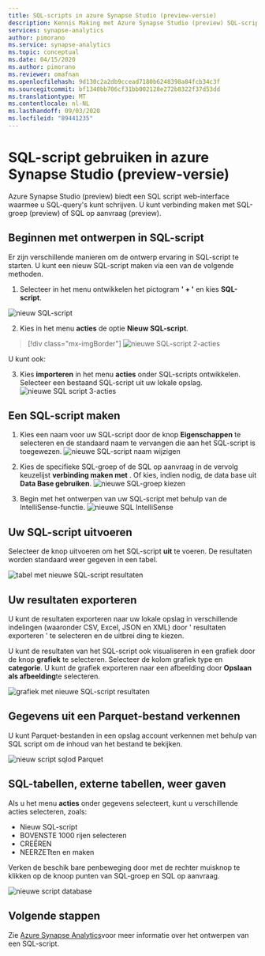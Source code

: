 ```yaml
---
title: SQL-scripts in azure Synapse Studio (preview-versie)
description: Kennis Making met Azure Synapse Studio (preview) SQL-scripts
services: synapse-analytics
author: pimorano
ms.service: synapse-analytics
ms.topic: conceptual
ms.date: 04/15/2020
ms.author: pimorano
ms.reviewer: omafnan
ms.openlocfilehash: 9d130c2a2db9ccead7180b6248398a84fcb34c3f
ms.sourcegitcommit: bf1340bb706cf31bb002128e272b8322f37d53dd
ms.translationtype: MT
ms.contentlocale: nl-NL
ms.lasthandoff: 09/03/2020
ms.locfileid: "89441235"
---
```

# <a name="using-sql-script-in-azure-synapse-studio-preview"></a>SQL-script gebruiken in azure Synapse Studio (preview-versie)

Azure Synapse Studio (preview) biedt een SQL script web-interface waarmee u SQL-query's kunt schrijven. U kunt verbinding maken met SQL-groep (preview) of SQL op aanvraag (preview). 

## <a name="begin-authoring-in-sql-script"></a>Beginnen met ontwerpen in SQL-script 

Er zijn verschillende manieren om de ontwerp ervaring in SQL-script te starten. U kunt een nieuw SQL-script maken via een van de volgende methoden.

1. Selecteer in het menu ontwikkelen het pictogram **' + '** en kies **SQL-script**.

![nieuw SQL-script](media/author-sql-script/newsqlscript.png)

2. Kies in het menu **acties** de optie **Nieuw SQL-script**.
> [!div class="mx-imgBorder"]
> ![nieuwe SQL-script 2-acties](media/author-sql-script/newsqlscript2actions.png)

U kunt ook: 

3. Kies **importeren** in het menu **acties** onder SQL-scripts ontwikkelen. Selecteer een bestaand SQL-script uit uw lokale opslag.
![nieuwe SQL script 3-acties](media/author-sql-script/newsqlscript3actions.png)

## <a name="create-your-sql-script"></a>Een SQL-script maken

1. Kies een naam voor uw SQL-script door de knop **Eigenschappen** te selecteren en de standaard naam te vervangen die aan het SQL-script is toegewezen. 
![nieuwe SQL-script naam wijzigen](media/author-sql-script/newsqlscriptrename.png)

2. Kies de specifieke SQL-groep of de SQL op aanvraag in de vervolg keuzelijst **verbinding maken met** . Of kies, indien nodig, de data base uit **Data Base gebruiken**. 
![nieuwe SQL-groep kiezen](media/author-sql-script/newsqlchoosepool.png)

3. Begin met het ontwerpen van uw SQL-script met behulp van de IntelliSense-functie.
![nieuwe SQL IntelliSense](media/author-sql-script/newsqlintellisense.png)

## <a name="run-your-sql-script"></a>Uw SQL-script uitvoeren

Selecteer de knop uitvoeren om het SQL-script **uit** te voeren. De resultaten worden standaard weer gegeven in een tabel.

![tabel met nieuwe SQL-script resultaten](media/author-sql-script/newsqlscriptresultstable.png)

## <a name="export-your-results"></a>Uw resultaten exporteren

U kunt de resultaten exporteren naar uw lokale opslag in verschillende indelingen (waaronder CSV, Excel, JSON en XML) door ' resultaten exporteren ' te selecteren en de uitbrei ding te kiezen.

U kunt de resultaten van het SQL-script ook visualiseren in een grafiek door de knop **grafiek** te selecteren. Selecteer de kolom grafiek type en **categorie**. U kunt de grafiek exporteren naar een afbeelding door **Opslaan als afbeelding**te selecteren. 

![grafiek met nieuwe SQL-script resultaten](media/author-sql-script/newsqlscriptresultschart.png)

## <a name="explore-data-from-a-parquet-file"></a>Gegevens uit een Parquet-bestand verkennen

U kunt Parquet-bestanden in een opslag account verkennen met behulp van SQL script om de inhoud van het bestand te bekijken.

![nieuw script sqlod Parquet](media/author-sql-script/newscriptsqlodparquet.png)

## <a name="sql-tables-external-tables-views"></a>SQL-tabellen, externe tabellen, weer gaven

Als u het menu **acties** onder gegevens selecteert, kunt u verschillende acties selecteren, zoals:

- Nieuw SQL-script
- BOVENSTE 1000 rijen selecteren
- CREËREN
- NEERZETten en maken 
 
Verken de beschik bare penbeweging door met de rechter muisknop te klikken op de knoop punten van SQL-groep en SQL op aanvraag.
 
![nieuwe script database](media/author-sql-script/newscriptdatabase.png)

## <a name="next-steps"></a>Volgende stappen

Zie [Azure Synapse Analytics](https://docs.microsoft.com/azure/synapse-analytics)voor meer informatie over het ontwerpen van een SQL-script.
